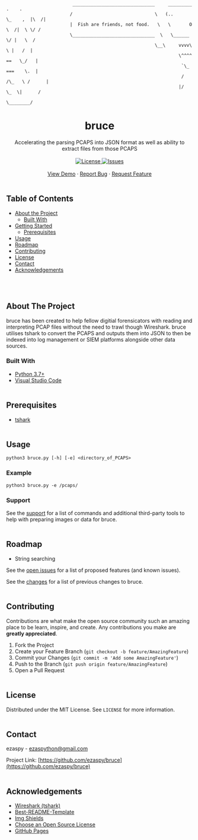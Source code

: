 <!-- PROJECT LOGO -->
```
                         _______________________________     _________         .    .
                        /                               \   (..       \_    ,  |\  /|
                        |  Fish are friends, not food.   \   \       O  \  /|  \ \/ /
                        \_______________________________  \   \______    \/ |   \  /
                                                        \__\     vvvv\    \ |   /  |
                                                                 \^^^^  ==   \_/   |
                                                                  `\_   ===    \.  |
                                                                  / /\_   \ /      |
                                                                 |/   \_  \|      /
                                                                        \________/
```
<p align="center">
  <h1 align="center">bruce</h1>
  <p align="center">
    Accelerating the parsing PCAPS into JSON format as well as ability to extract files from those PCAPS
    <br><br>
    <a href="https://opensource.org/licenses/MIT">
    <img src="https://img.shields.io/badge/License-MIT-yellow.svg" alt="License">
    </a>
    <a href="https://github.com/ezaspy/bruce/issues">
    <img src="https://img.shields.io/github/issues/markdown-templates/markdown-snippets.svg" alt="Issues">
    </a>
    <br><br>
    <a href="https://github.com/ezaspy/bruce">View Demo</a>
    ·
    <a href="https://github.com/ezaspy/bruce/issues">Report Bug</a>
    ·
    <a href="https://github.com/ezaspy/bruce/issues">Request Feature</a>
    <br><br>
  </p>
</p>

<!-- TABLE OF CONTENTS -->
## Table of Contents

* [About the Project](#about-the-project)
  * [Built With](#built-with)
* [Getting Started](#getting-started)
  * [Prerequisites](#prerequisites)
* [Usage](#usage)
* [Roadmap](#roadmap)
* [Contributing](#contributing)
* [License](#license)
* [Contact](#contact)
* [Acknowledgements](#acknowledgements)


<br><br>
<!-- ABOUT THE PROJECT -->
## About The Project

bruce has been created to help fellow digitial forensicators with reading and interpreting PCAP files without the need to trawl though Wireshark. bruce utilises tshark to convert the PCAPS and outputs them into JSON to then be indexed into log management or SIEM platforms alongside other data sources.
<br>

### Built With

* [Python 3.7+](https://www.python.org)
* [Visual Studio Code](https://code.visualstudio.com)
<br><br>


<!-- Prerequisites -->
## Prerequisites

* [tshark](https://tshark.dev)
<br><br>


<!-- USAGE EXAMPLES -->
## Usage
`python3 bruce.py [-h] [-e] <directory_of_PCAPS>`
### Example
`python3 bruce.py -e /pcaps/`
### Support
See the [support](https://github.com/ezaspy/bruce/issues) for a list of commands and additional third-party tools to help with preparing images or data for bruce.
<br><br>


<!-- ROADMAP -->
## Roadmap

* String searching

See the [open issues](https://github.com/ezaspy/bruce/issues) for a list of proposed features (and known issues).
<br>

See the [changes](https://github.com/ezaspy/bruce/issues) for a list of previous changes to bruce.
<br><br>


<!-- CONTRIBUTING -->
## Contributing

Contributions are what make the open source community such an amazing place to be learn, inspire, and create. Any contributions you make are **greatly appreciated**.

1. Fork the Project
2. Create your Feature Branch (`git checkout -b feature/AmazingFeature`)
3. Commit your Changes (`git commit -m 'Add some AmazingFeature'`)
4. Push to the Branch (`git push origin feature/AmazingFeature`)
5. Open a Pull Request
<br><br>


<!-- LICENSE -->
## License

Distributed under the MIT License. See `LICENSE` for more information.
<br><br>


<!-- CONTACT -->
## Contact

ezaspy - ezaspython@gmail.com

Project Link: [https://github.com/ezaspy/bruce](https://github.com/ezaspy/bruce)
<br><br>


<!-- ACKNOWLEDGEMENTS -->
## Acknowledgements
* [Wireshark (tshark)](https://tshark.dev)
* [Best-README-Template](https://github.com/othneildrew/Best-README-Template)
* [Img Shields](https://shields.io)
* [Choose an Open Source License](https://choosealicense.com)
* [GitHub Pages](https://pages.github.com)



<!-- MARKDOWN LINKS & IMAGES -->
<!-- https://www.markdownguide.org/basic-syntax/#reference-style-links -->
[contributors-shield]: https://img.shields.io/github/contributors/ezaspy/bruce.svg?style=flat-square
[contributors-url]: https://github.com/ezaspy/bruce/graphs/contributors
[forks-shield]: https://img.shields.io/github/forks/ezaspy/bruce.svg?style=flat-square
[forks-url]: https://github.com/ezaspy/bruce/network/members
[stars-shield]: https://img.shields.io/github/stars/ezaspy/bruce.svg?style=flat-square
[stars-url]: https://github.com/ezaspy/bruce/stargazers
[issues-shield]: https://img.shields.io/github/issues/ezaspy/bruce.svg?style=flat-square
[issues-url]: https://github.com/ezaspy/bruce/issues
[license-shield]: https://img.shields.io/github/license/ezaspy/bruce.svg?style=flat-square
[license-url]: https://github.com/ezaspy/bruce/master/LICENSE.txt
[product-screenshot]: images/screenshot.png
